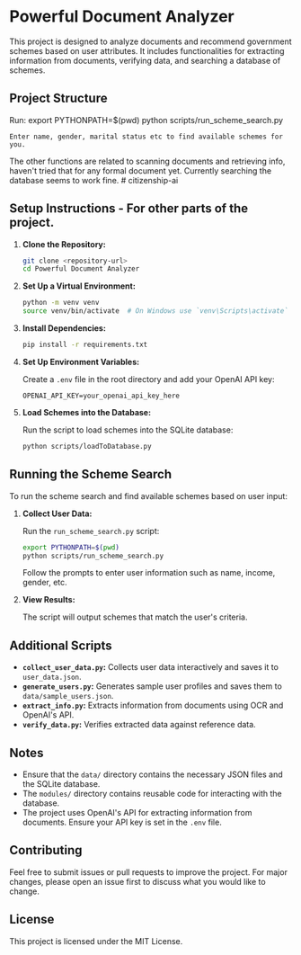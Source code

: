 # Powerful Document Analyzer

This project is designed to analyze documents and recommend government schemes based on user attributes. It includes functionalities for extracting information from documents, verifying data, and searching a database of schemes.

## Project Structure

Run:
    export PYTHONPATH=$(pwd)
    python scripts/run_scheme_search.py
    
    Enter name, gender, marital status etc to find available schemes for you.

The other functions are related to scanning documents and retrieving info, haven't tried that for any formal document yet.
Currently searching the database seems to work fine. # citizenship-ai



## Setup Instructions - For other parts of the project.

1. **Clone the Repository:**

   ```bash
   git clone <repository-url>
   cd Powerful Document Analyzer
   ```

2. **Set Up a Virtual Environment:**

   ```bash
   python -m venv venv
   source venv/bin/activate  # On Windows use `venv\Scripts\activate`
   ```

3. **Install Dependencies:**

   ```bash
   pip install -r requirements.txt
   ```

4. **Set Up Environment Variables:**

   Create a `.env` file in the root directory and add your OpenAI API key:

   ```
   OPENAI_API_KEY=your_openai_api_key_here
   ```

5. **Load Schemes into the Database:**

   Run the script to load schemes into the SQLite database:

   ```bash
   python scripts/loadToDatabase.py
   ```

## Running the Scheme Search

To run the scheme search and find available schemes based on user input:

1. **Collect User Data:**

   Run the `run_scheme_search.py` script:

   ```bash
   export PYTHONPATH=$(pwd)
   python scripts/run_scheme_search.py
   ```

   Follow the prompts to enter user information such as name, income, gender, etc.

2. **View Results:**

   The script will output schemes that match the user's criteria.

## Additional Scripts

- **`collect_user_data.py`:** Collects user data interactively and saves it to `user_data.json`.
- **`generate_users.py`:** Generates sample user profiles and saves them to `data/sample_users.json`.
- **`extract_info.py`:** Extracts information from documents using OCR and OpenAI's API.
- **`verify_data.py`:** Verifies extracted data against reference data.

## Notes

- Ensure that the `data/` directory contains the necessary JSON files and the SQLite database.
- The `modules/` directory contains reusable code for interacting with the database.
- The project uses OpenAI's API for extracting information from documents. Ensure your API key is set in the `.env` file.

## Contributing

Feel free to submit issues or pull requests to improve the project. For major changes, please open an issue first to discuss what you would like to change.

## License

This project is licensed under the MIT License.
